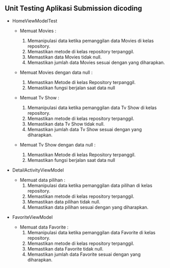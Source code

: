 ## Unit Testing Aplikasi Submission dicoding 

* HomeViewModelTest
    - Memuat Movies :
        1. Memanipulasi data ketika pemanggilan data Movies di kelas repository.
        2. Memastikan metode di kelas repository terpanggil.
        3. Memastikan data Movies tidak null.
        4. Memastikan jumlah data Movies sesuai dengan yang diharapkan.

    - Memuat Movies dengan data null :
        1. Memastikan Metode di kelas Repository terpanggil.
        2. Memastikan fungsi berjalan saat data null

    - Memuat Tv Show :
        1. Memanipulasi data ketika pemanggilan data Tv Show di kelas repository.
        2. Memastikan metode di kelas repository terpanggil.
        3. Memastikan data Tv Show tidak null.
        4. Memastikan jumlah data Tv Show sesuai dengan yang diharapkan.

    - Memuat Tv Show dengan data null :
        1. Memastikan Metode di kelas Repository terpanggil.
        2. Memastikan fungsi berjalan saat data null
        
* DetailActivityViewModel
    - Memuat data pilihan :
        1. Memanipulasi data ketika pemanggilan data pilihan di kelas repository.
        2. Memastikan metode di kelas repository terpanggil.
        3. Memastikan data pilihan tidak null.
        4. Memastikan data pilihan sesuai dengan yang diharapkan.

* FavoriteViewModel
    - Memuat data Favorite :
        1. Memanipulasi data ketika pemanggilan data Favorite di kelas repository.
        2. Memastikan metode di kelas repository terpanggil.
        3. Memastikan data Favorite tidak null.
        4. Memastikan jumlah data Favorite sesuai dengan yang diharapkan.